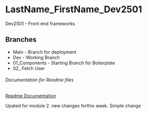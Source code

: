 # LastName_FirstName_Dev2501
Dev2501 - Front end frameworks

## Branches
- Main -  Branch for deployment
- Dev - Working Branch
- 01_Components - Starting Branch for Boilerplate
- 02_ Fetch User
###### Documentation for Readme files
[Readme Documentation](https://docs.github.com/en/enterprise-server@3.3/get-started/writing-on-github/getting-started-with-writing-and-formatting-on-github/basic-writing-and-formatting-syntax)

Upated for module 2. new changes forthis week. 
Simple change